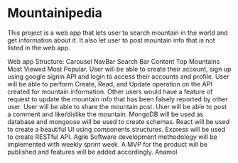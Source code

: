 # Mountainipedia

This project is a web app that lets user to search mountain in the world and get information about it. It also let user to post mountain info that is not listed in the web app. 

Web app Structure:
Carousel
NavBar
Search Bar
Content 
  Top Mountains
  Most Viewed
  Most Popular.
  User will be able to create their account, sign up using google signin API and login to access their accounts and profile. 
User will be able to perform Create, Read, and Update operation on the API created for mountain information. 
Other users would have a feature of request to update the mountain info that has been falsely reported by other user.
User will be able to share the mountain post.
User will be able to post a comment and like/dislike the mountain.
MongoDB will be used as database and mongoose will be used to create schemas.
React will be used to create a beautiful UI using components structures. 
Express will be used to create RESTful API.
Agile Software development methodology will be implemented with weekly sprint week. A MVP for the product will be published and features will be added accordingly. Anamol

